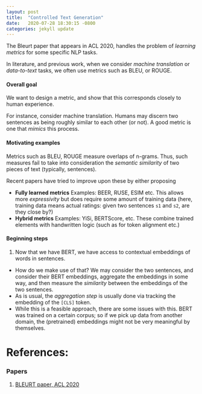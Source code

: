 ```yaml
---
layout: post
title:  "Controlled Text Generation"
date:   2020-07-28 18:30:15 -0800
categories: jekyll update
---
```


The Bleurt paper that appears in ACL 2020, handles the problem of _learning metrics_
for some specific NLP tasks.

In literature, and previous work, when we
consider _machine translation_ or _data-to-text_ tasks, we often use
metrics such as BLEU, or ROUGE.

#### Overall goal
We want to design a metric, and show that this corresponds closely to human experience.

For instance, consider machine translation.
Humans may discern two sentences as being roughly similar to each other (or not).
A good metric is one that _mimics_ this process.

#### Motivating examples
Metrics such as BLEU, ROUGE measure overlaps of n-grams. Thus, such measures fail to
take into consideration the _semantic similarity_ of two pieces of text (typically,
sentences).

Recent papers have tried to improve upon these by either proposing
* **Fully learned metrics** Examples: BEER, RUSE, ESIM etc. This allows more
_expressivity_ but does require some amount of training data (here, training data
  means actual ratings: given two sentences `s1` and `s2`, are they close by?)
* **Hybrid metrics** Examples: YiSi, BERTScore, etc. These combine trained
elements with handwritten logic (such as for token alignment etc.)

#### Beginning steps
1. Now that we have BERT, we have access to contextual embeddings of words in sentences.
  * How do we make use of that? We may consider the two sentences, and consider their
BERT embeddings, aggregate the embeddings in some way, and then measure the _similarity_
between the embeddings of the two sentences.
  * As is usual, the _aggregation step_ is
usually done via tracking the embedding of the `[CLS]` token.
  * While this is a feasible approach, there are some issues with this. BERT was trained
on a certain corpus; so if we pick up data from another domain, the (pretrained)
embeddings might not be very meaningful by themselves.






# References:
### Papers
1. [BLEURT paper, ACL 2020](https://www.aclweb.org/anthology/2020.acl-main.704/)
